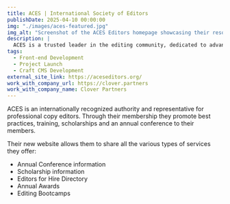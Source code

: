```yaml
---
title: ACES | International Society of Editors
publishDate: 2025-04-10 00:00:00
img: "./images/aces-featured.jpg"
img_alt: "Screenshot of the ACES Editors homepage showcasing their resources and services for professional editors."
description: |
  ACES is a trusted leader in the editing community, dedicated to advancing the profession through education, advocacy, and collaboration. Their platform empowers editors with resources, training, and opportunities to excel in their craft.
tags:
  - Front-end Development
  - Project Launch
  - Craft CMS Development
external_site_link: https://aceseditors.org/
work_with_company_url: https://clover.partners
work_with_company_name: Clover Partners
---
```


ACES is an internationally recognized authority and representative for professional copy editors. Through their membership they promote best practices, training, scholarships and an annual conference to their members.

Their new website allows them to share all the various types of services they offer:

- Annual Conference information
- Scholarship information
- Editors for Hire Directory
- Annual Awards
- Editing Bootcamps
